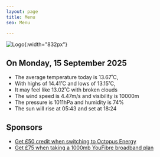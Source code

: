 ```yaml
---
layout: page
title: Menu
seo: Menu

---
```


![Logo](/images/logo.jpg){:width="832px"}

<!-- weather_marker starts -->
## On Monday, 15 September 2025

- The average temperature today is 13.67˚C,
- With highs of 14.41˚C and lows of 13.15˚C,
- It may feel like 13.02˚C with broken clouds
- The wind speed is 4.47m/s and visibility is 10000m
- The pressure is 1011hPa and humidity is 74%
- The sun will rise at 05:43 and set at 18:24

<!-- weather_marker ends -->

## Sponsors

- [Get £50 credit when switching to Octopus Energy](https://bit.ly/3oD1nnS)
- [Get £75 when taking a 1000mb YouFibre broadband plan](https://aklam.io/91zWhU?)

